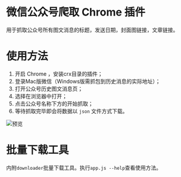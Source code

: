 # 微信公众号爬取 Chrome 插件
用于抓取公众号所有图文消息的标题，发送日期，封面图链接，文章链接。

# 使用方法

1. 开启 Chrome ，安装crx目录的插件；  
2. 登录Mac版微信（Windows版需抓包到历史消息的实际地址）；  
3. 打开公众号历史图文消息页；  
4. 选择在浏览器中打开；  
5. 点击公众号名称下方的开始抓取；
6. 等待抓取完毕即会将数据以 `json` 文件方式下载。

![预览](https://coding.net/u/imlinhanchao/p/crx_wx_mp_spider/git/raw/master/preview.png)

# 批量下载工具

内附`downloader`批量下载工具。执行`app.js --help`查看使用方法。
